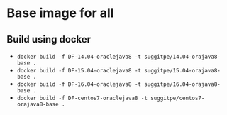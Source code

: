 # Base image for all

## Build using docker
* `docker build -f DF-14.04-oraclejava8 -t suggitpe/14.04-orajava8-base .`
* `docker build -f DF-15.04-oraclejava8 -t suggitpe/15.04-orajava8-base .`
* `docker build -f DF-16.04-oraclejava8 -t suggitpe/16.04-orajava8-base .`
* `docker build -f DF-centos7-oraclejava8 -t suggitpe/centos7-orajava8-base .`
